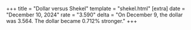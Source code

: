 +++
title = "Dollar versus Shekel"
template = "shekel.html"
[extra]
date = "December 10, 2024"
rate = "3.590"
delta = "On December  9, the dollar was 3.564. The dollar became 0.712% stronger."
+++
